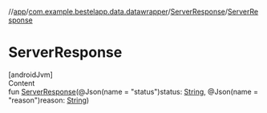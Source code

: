//[app](../../index.md)/[com.example.bestelapp.data.datawrapper](../index.md)/[ServerResponse](index.md)/[ServerResponse](-server-response.md)



# ServerResponse  
[androidJvm]  
Content  
fun [ServerResponse](-server-response.md)(@Json(name = "status")status: [String](https://kotlinlang.org/api/latest/jvm/stdlib/kotlin/-string/index.html), @Json(name = "reason")reason: [String](https://kotlinlang.org/api/latest/jvm/stdlib/kotlin/-string/index.html))  



